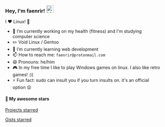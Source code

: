 ### Hey, I'm faenrir! <img src="https://user-images.githubusercontent.com/1303154/88677602-1635ba80-d120-11ea-84d8-d263ba5fc3c0.gif" width="24px" alt="hi">

I ❤️ Linux! 🐧 

- 🔭 I’m currently working on my health (fitness) and I'm studying computer science
- :pencil2: Void Linux / Gentoo
- :seedling: I’m currently learning web development
- 📫 How to reach me: `faenrir@protonmail.com`
- 😄 Pronouns: he/him
- 🎮 In my free time I like to play Windows games on linux. I also like retro games! :))
- ⚡ Fun fact: sudo can insult you if you turn insults on. it's an official option 😲

#### :star2: My awesome stars

[Projects starred](https://github.com/faenrir?tab=stars)

[Gists starred](https://gist.github.com/faenrir/starred)

